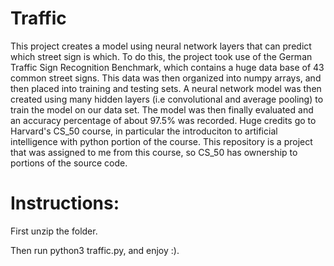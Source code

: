 # Traffic
This project creates a model using neural network layers that can predict which street sign is which. To do this, the project took use of the German Traffic Sign Recognition Benchmark, which contains a huge data base of 43 common street signs. This data was then organized into numpy arrays, and then placed into training and testing sets. A neural network model was then created using many hidden layers (i.e convolutional and average pooling) to train the model on our data set. The model was then finally evaluated and an accuracy percentage of about 97.5% was recorded. Huge credits go to Harvard's CS_50 course, in particular the introduciton to artificial intelligence with python portion of the course. This repository is a project that was assigned to me from this course, so CS_50 has ownership to portions of the source code.

# Instructions:


First unzip the folder.

Then run python3 traffic.py, and enjoy :).
